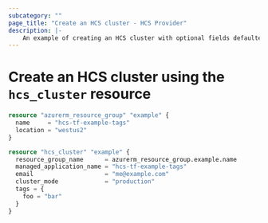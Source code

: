```yaml
---
subcategory: ""
page_title: "Create an HCS cluster - HCS Provider"
description: |-
    An example of creating an HCS cluster with optional fields defaulted.
---
```


# Create an HCS cluster using the `hcs_cluster` resource

```terraform
resource "azurerm_resource_group" "example" {
  name     = "hcs-tf-example-tags"
  location = "westus2"
}

resource "hcs_cluster" "example" {
  resource_group_name      = azurerm_resource_group.example.name
  managed_application_name = "hcs-tf-example-tags"
  email                    = "me@example.com"
  cluster_mode             = "production"
  tags = {
    foo = "bar"
  }
}
```
